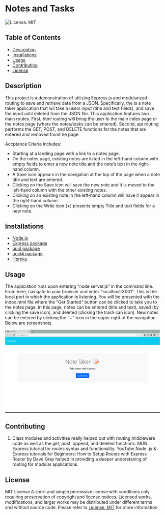 # Notes and Tasks

 ![License: MIT](https://img.shields.io/badge/License-MIT-yellow.svg)

## Table of Contents
  - [Description](#description)
  - [Installations](#installations)
  - [Usage](#usage)
  - [Contributing](#contributing)
  - [License](#license)

## Description
This project is a demonstration of utilizing Express.js and modularized routing to save and retrieve data from a JSON. Specifically, the is a note taker application that wil take a users input (title and text fields), and save the input until deleted from the JSON file. This application features two main routes. First, html routing will bring the user to the main index page or the notes page (where the notes/tasks can be entered). Second, api routing performs the GET, POST, and DELETE functions for the notes that are entered and removed fromt he page.

Accptance Crieria includes:
 - Starting at a landing page with a link to a notes page.
 - On the notes page, existing notes are listed in the left-hand column with empty fields to enter a new note title and the note’s text in the right-hand column.
 - A Save icon appears in the navigation at the top of the page when a note title and text are entered.
 - Clicking on the Save icon will save the new note and it is moved to the left-hand column with the other existing notes.
 - Clicking on an existing note in the left-hand column will have it appear in the right-hand column.
 - Clicking on the Write icon (+) presents empty Title and text fields for a new note.

## Installations
- [Node.js](https://nodejs.org/en/)
- [Express package](https://www.npmjs.com/package/express)
- [uuid package](https://www.npmjs.com/package/uuid)
- [uuid4 package](https://www.npmjs.com/package/uuidv4)
- [Heroku](https://www.heroku.com)

## Usage
The applciation runs upon entering "node server.js" in the command line. From here, navigate to your browser and enter "localhost:3001". This is the local port in which the application is listening.
You will be presented with the index.html file where the "Get Started" button can be clicked to take you to the notes page. In this page, notes can be entered (title and text), saved (by clicking the save icon), and deleted (clicking the trash can icon). New notes can be entered by clicking the "+" icon in the upper right of the navigation. Below are screenshots.

![Note Taker Homepage](https://github.com/leesochay/notes-and-tasks/blob/main/images/NoteTakerHomepage.png)


## Contributing
1. Class modules and activities really helped out with routing middleware code as well as the get, post, append, and deleted functions. MDN Express tutorial for routes syntax and functionality. YouTube Node .js & Express tutorials for Beginners: How to Setup Routes with Express Router by Dave Gray helped in providing a deeper understaning of routing for modular applications.

## License
MIT License
A short and simple permissive license with conditions only requiring preservation of copyright and license notices. Licensed works, modifications, and larger works may be distributed under different terms and without source code. Please refer to [License: MIT](https://choosealicense.com/licenses/mit/) for more information.
